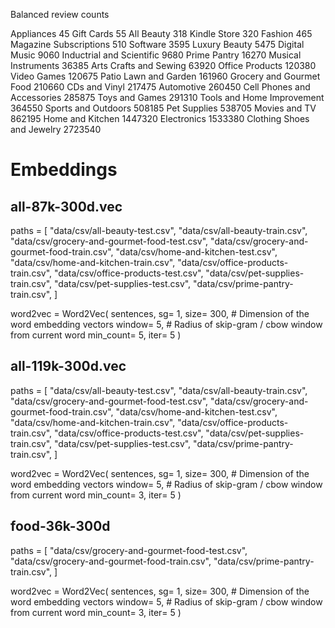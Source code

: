 Balanced review counts

Appliances                         45
Gift Cards                         55
All Beauty                        318
Kindle Store                      320
Fashion                           465
Magazine Subscriptions            510
Software                         3595
Luxury Beauty                    5475
Digital Music                    9060
Inductrial and Scientific        9680
Prime Pantry                    16270
Musical Instruments             36385
Arts Crafts and Sewing          63920
Office Products                120380
Video Games                    120675
Patio Lawn and Garden          161960
Grocery and Gourmet Food       210660
CDs and Vinyl                  217475
Automotive                     260450
Cell Phones and Accessories    285875
Toys and Games                 291310
Tools and Home Improvement     364550
Sports and Outdoors            508185
Pet Supplies                   538705
Movies and TV                  862195
Home and Kitchen              1447320
Electronics                   1533380
Clothing Shoes and Jewelry    2723540



# Embeddings

## all-87k-300d.vec

 paths = [
    "data/csv/all-beauty-test.csv",
    "data/csv/all-beauty-train.csv",
    "data/csv/grocery-and-gourmet-food-test.csv",
    "data/csv/grocery-and-gourmet-food-train.csv",
    "data/csv/home-and-kitchen-test.csv",
    "data/csv/home-and-kitchen-train.csv",
    "data/csv/office-products-train.csv",
    "data/csv/office-products-test.csv",
    "data/csv/pet-supplies-train.csv",
    "data/csv/pet-supplies-test.csv",
    "data/csv/prime-pantry-train.csv",
]

word2vec = Word2Vec(
    sentences,
    sg= 1,
    size= 300,         # Dimension of the word embedding vectors
    window= 5,    # Radius of skip-gram / cbow window from current word
    min_count= 5,
    iter= 5
)

## all-119k-300d.vec

paths = [
    "data/csv/all-beauty-test.csv",
    "data/csv/all-beauty-train.csv",
    "data/csv/grocery-and-gourmet-food-test.csv",
    "data/csv/grocery-and-gourmet-food-train.csv",
    "data/csv/home-and-kitchen-test.csv",
    "data/csv/home-and-kitchen-train.csv",
    "data/csv/office-products-train.csv",
    "data/csv/office-products-test.csv",
    "data/csv/pet-supplies-train.csv",
    "data/csv/pet-supplies-test.csv",
    "data/csv/prime-pantry-train.csv",
]

word2vec = Word2Vec(
    sentences,
    sg= 1,
    size= 300,         # Dimension of the word embedding vectors
    window= 5,    # Radius of skip-gram / cbow window from current word
    min_count= 3,
    iter= 5
)

## food-36k-300d

paths = [
    "data/csv/grocery-and-gourmet-food-test.csv",
    "data/csv/grocery-and-gourmet-food-train.csv",
    "data/csv/prime-pantry-train.csv",
]

word2vec = Word2Vec(
    sentences,
    sg= 1,
    size= 300,         # Dimension of the word embedding vectors
    window= 5,    # Radius of skip-gram / cbow window from current word
    min_count= 3,
    iter= 5
)